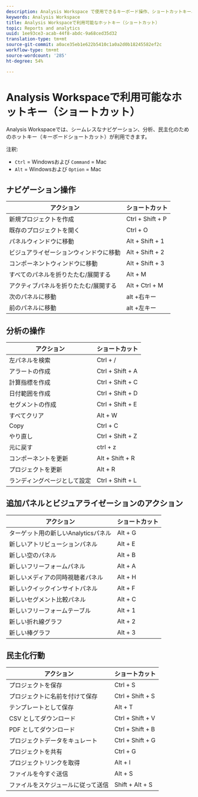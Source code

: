 ```yaml
---
description: Analysis Workspace で使用できるキーボード操作、ショートカットキー、ポイント＆クリックの動作です。
keywords: Analysis Workspace
title: Analysis Workspaceで利用可能なホットキー（ショートカット）
topic: Reports and analytics
uuid: 1ee93ce3-acab-44f8-abdc-9a68ced35d32
translation-type: tm+mt
source-git-commit: a0ace35eb1e622b5410c1a0a2d0b18245582ef2c
workflow-type: tm+mt
source-wordcount: '285'
ht-degree: 54%

---
```



# Analysis Workspaceで利用可能なホットキー（ショートカット）

Analysis Workspaceでは、シームレスなナビゲーション、分析、民主化のためのホットキー（キーボードショートカット）が利用できます。

注釈:
* `Ctrl` = Windowsおよび `Command` = Mac
* `Alt` = Windowsおよび `Option` = Mac

## ナビゲーション操作

| アクション | ショートカット |
|---|---|
| 新規プロジェクトを作成 | Ctrl + Shift + P |
| 既存のプロジェクトを開く | Ctrl + O |
| パネルウィンドウに移動 | Alt + Shift + 1 |
| ビジュアライゼーションウィンドウに移動 | Alt + Shift + 2 |
| コンポーネントウィンドウに移動 | Alt + Shift + 3 |
| すべてのパネルを折りたたむ/展開する | Alt + M |
| アクティブパネルを折りたたむ/展開する | Alt + Ctrl + M |
| 次のパネルに移動 | alt +右キー |
| 前のパネルに移動 | alt +左キー |

## 分析の操作

| アクション | ショートカット |
|---|---|
| 左パネルを検索 | Ctrl + / |
| アラートの作成 | Ctrl + Shift + A |
| 計算指標を作成 | Ctrl + Shift + C |
| 日付範囲を作成 | Ctrl + Shift + D |
| セグメントの作成 | Ctrl + Shift + E |
| すべてクリア | Alt + W |
| Copy | Ctrl + C |
| やり直し | Ctrl + Shift + Z |
| 元に戻す | ctrl + z |
| コンポーネントを更新 | Alt + Shift + R |
| プロジェクトを更新 | Alt + R |
| ランディングページとして設定 | Ctrl + Shift + L |

## 追加パネルとビジュアライゼーションのアクション

| アクション | ショートカット |
|---|---|
| ターゲット用の新しいAnalyticsパネル | Alt + G |
| 新しいアトリビューションパネル | Alt + E |
| 新しい空のパネル | Alt + B |
| 新しいフリーフォームパネル | Alt + A |
| 新しいメディアの同時視聴者パネル | Alt + H |
| 新しいクイックインサイトパネル | Alt + F |
| 新しいセグメント比較パネル | Alt + C |
| 新しいフリーフォームテーブル | Alt + 1 |
| 新しい折れ線グラフ | Alt + 2 |
| 新しい棒グラフ | Alt + 3 |

## 民主化行動

| アクション | ショートカット |
|---|---|
| プロジェクトを保存 | Ctrl + S |
| プロジェクトに名前を付けて保存 | Ctrl + Shift + S |
| テンプレートとして保存 | Alt + T |
| CSV としてダウンロード | Ctrl + Shift + V |
| PDF としてダウンロード | Ctrl + Shift + B |
| プロジェクトデータをキュレート | Ctrl + Shift + G |
| プロジェクトを共有 | Ctrl + G |
| プロジェクトリンクを取得 | Alt + l |
| ファイルを今すぐ送信 | Alt + S |
| ファイルをスケジュールに従って送信 | Shift + Alt + S |
